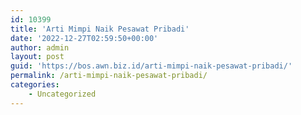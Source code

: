 ```yaml
---
id: 10399
title: 'Arti Mimpi Naik Pesawat Pribadi'
date: '2022-12-27T02:59:50+00:00'
author: admin
layout: post
guid: 'https://bos.awn.biz.id/arti-mimpi-naik-pesawat-pribadi/'
permalink: /arti-mimpi-naik-pesawat-pribadi/
categories:
    - Uncategorized
---
```


